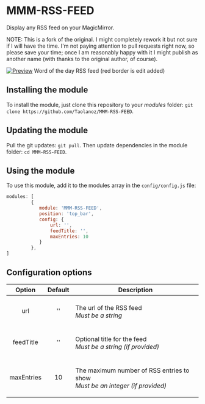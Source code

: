 # MMM-RSS-FEED
Display any RSS feed on your MagicMirror.

NOTE: This is a fork of the original. I might completely rework it but not sure if I will have the time. I'm not paying attention to pull requests right now, so please save your time; once I am reasonably happy with it I might publish as another name (with thanks to the original author, of course).

[![Preview](https://s28.postimg.org/v6uhxrhbx/github.gif)](https://postimg.org/image/vjlw3xzll/)
Word of the day RSS feed (red border is edit added)
## Installing the module

To install the module, just clone this repository to your _modules_ folder:
`git clone https://github.com/Taolanoz/MMM-RSS-FEED`.

## Updating the module

Pull the git updates: `git pull`.
Then update dependencies in the module folder: `cd MMM-RSS-FEED`.


## Using the module
To use this module, add it to the modules array in the `config/config.js` file:
````javascript
modules: [
		 {
			module: 'MMM-RSS-FEED',
			position: 'top_bar',
			config: {
				url: '',
				feedTitle: '',
				maxEntries: 10
			}
		 },
]
````

## Configuration options

| **Option** | **Default** | **Description** |
| :---: | :---: | --- |
| url | '' | <BR>The url of the RSS feed <BR><EM> Must be a string </EM><P> |
| feedTitle | '' | <BR>Optional title for the feed<BR><EM>Must be a string (if provided)</EM><P> |
| maxEntries | 10 | <BR>The maximum number of RSS entries to show<BR><EM>Must be an integer (if provided)</EM><P> |




